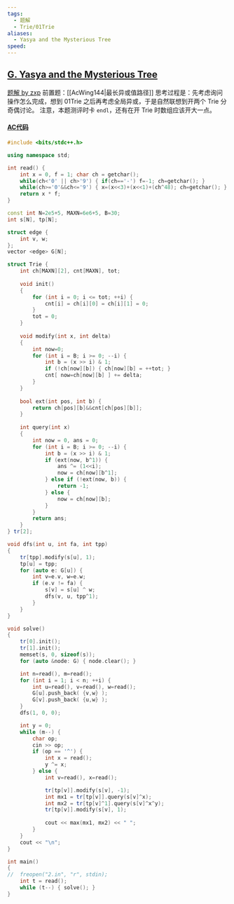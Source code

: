 ```yaml
---
tags:
  - 题解
  - Trie/01Trie
aliases:
  - Yasya and the Mysterious Tree
speed:
---
```

## [G. Yasya and the Mysterious Tree](https://codeforces.com/contest/1980/problem/G)

[题解 by zxp](https://www.cnblogs.com/BaseAI/p/18278879)
前置题：[[AcWing144|最长异或值路径]]
思考过程是：先考虑询问操作怎么完成，想到 01Trie 之后再考虑全局异或，于是自然联想到开两个 Trie 分奇偶讨论。
注意，本题测评时卡 `endl`，还有在开 Trie 时数组应该开大一点。

#### [AC代码](https://codeforces.com/contest/1980/submission/277979887)

```cpp
#include <bits/stdc++.h>

using namespace std;

int read() {
    int x = 0, f = 1; char ch = getchar();
    while(ch<'0' || ch>'9') { if(ch=='-') f=-1; ch=getchar(); }
    while(ch>='0'&&ch<='9') { x=(x<<3)+(x<<1)+(ch^48); ch=getchar(); }
    return x * f;
}

const int N=2e5+5, MAXN=6e6+5, B=30;
int s[N], tp[N];

struct edge {
	int v, w;
};
vector <edge> G[N];

struct Trie {
	int ch[MAXN][2], cnt[MAXN], tot;
	
	void init()
	{
		for (int i = 0; i <= tot; ++i) {
			cnt[i] = ch[i][0] = ch[i][1] = 0;
		}
		tot = 0;
	}
	
	void modify(int x, int delta)
	{
		int now=0;
		for (int i = B; i >= 0; --i) {
			int b = (x >> i) & 1;
			if (!ch[now][b]) { ch[now][b] = ++tot; }
			cnt[ now=ch[now][b] ] += delta;
		}
	}
	
	bool ext(int pos, int b) {
		return ch[pos][b]&&cnt[ch[pos][b]];
	}
	
	int query(int x)
	{
		int now = 0, ans = 0;
		for (int i = B; i >= 0; --i) {
			int b = (x >> i) & 1;
			if (ext(now, b^1)) {
				ans ^= (1<<i);
				now = ch[now][b^1];
			} else if (!ext(now, b)) {
				return -1;
			} else {
				now = ch[now][b];
			}
		}
		return ans;
	}
} tr[2];

void dfs(int u, int fa, int tpp)
{
	tr[tpp].modify(s[u], 1);
	tp[u] = tpp;
	for (auto e: G[u]) {
		int v=e.v, w=e.w;
		if (e.v != fa) {
			s[v] = s[u] ^ w;
			dfs(v, u, tpp^1);
		}
	}
}

void solve()
{
	tr[0].init();
	tr[1].init();
	memset(s, 0, sizeof(s));
	for (auto &node: G) { node.clear(); }

	int n=read(), m=read();
	for (int i = 1; i < n; ++i) {
		int u=read(), v=read(), w=read();
		G[u].push_back( {v,w} );
		G[v].push_back( {u,w} );
	}
	dfs(1, 0, 0);

	int y = 0;
	while (m--) {
		char op;
		cin >> op;
		if (op == '^') {
			int x = read();
			y ^= x;
		} else {
			int v=read(), x=read();

			tr[tp[v]].modify(s[v], -1);
			int mx1 = tr[tp[v]].query(s[v]^x);
			int mx2 = tr[tp[v]^1].query(s[v]^x^y);
			tr[tp[v]].modify(s[v], 1);
			
			cout << max(mx1, mx2) << " ";
		}
	}
	cout << "\n";
}

int main()
{
//	freopen("2.in", "r", stdin);
	int t = read();
	while (t--) { solve(); }
}
```
